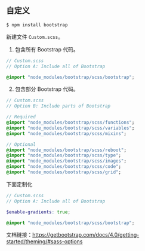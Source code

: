 ## 自定义

```
$ npm install bootstrap
```

新建文件 `Custom.scss`。

1. 包含所有 Bootstrap 代码。

```scss
// Custom.scss
// Option A: Include all of Bootstrap

@import "node_modules/bootstrap/scss/bootstrap";
```

2. 包含部分 Bootstrap 代码。

```sass
// Custom.scss
// Option B: Include parts of Bootstrap

// Required
@import "node_modules/bootstrap/scss/functions";
@import "node_modules/bootstrap/scss/variables";
@import "node_modules/bootstrap/scss/mixins";

// Optional
@import "node_modules/bootstrap/scss/reboot";
@import "node_modules/bootstrap/scss/type";
@import "node_modules/bootstrap/scss/images";
@import "node_modules/bootstrap/scss/code";
@import "node_modules/bootstrap/scss/grid";
```

下面定制化

```scss
// Custom.scss
// Option A: Include all of Bootstrap

$enable-gradients: true;

@import "node_modules/bootstrap/scss/bootstrap";
```

文档链接：https://getbootstrap.com/docs/4.0/getting-started/theming/#sass-options
